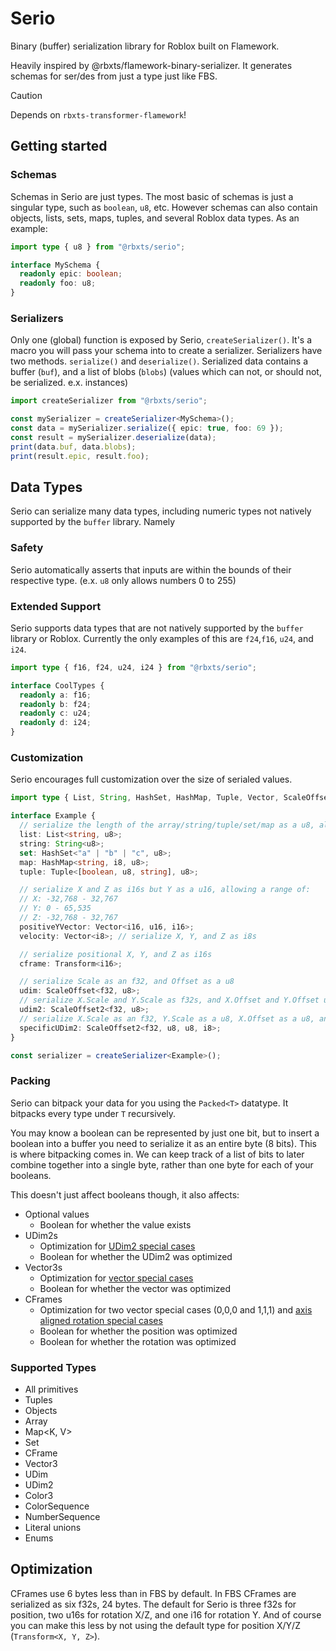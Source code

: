 # Serio

Binary (buffer) serialization library for Roblox built on Flamework.

Heavily inspired by @rbxts/flamework-binary-serializer. It generates schemas for ser/des from just a type just like FBS.

> [!CAUTION]
> Depends on `rbxts-transformer-flamework`!

## Getting started

### Schemas

Schemas in Serio are just types. The most basic of schemas is just a singular type, such as `boolean`, `u8`, etc. However schemas can also contain objects, lists, sets, maps, tuples, and several Roblox data types. As an example:

```ts
import type { u8 } from "@rbxts/serio";

interface MySchema {
  readonly epic: boolean;
  readonly foo: u8;
}
```

### Serializers

Only one (global) function is exposed by Serio, `createSerializer()`. It's a macro you will pass your schema into to create a serializer. Serializers have two methods. `serialize()` and `deserialize()`. Serialized data contains a buffer (`buf`), and a list of blobs (`blobs`) (values which can not, or should not, be serialized. e.x. instances)

```ts
import createSerializer from "@rbxts/serio";

const mySerializer = createSerializer<MySchema>();
const data = mySerializer.serialize({ epic: true, foo: 69 });
const result = mySerializer.deserialize(data);
print(data.buf, data.blobs);
print(result.epic, result.foo);
```

## Data Types

Serio can serialize many data types, including numeric types not natively supported by the `buffer` library. Namely

### Safety

Serio automatically asserts that inputs are within the bounds of their respective type. (e.x. `u8` only allows numbers 0 to 255)

### Extended Support

Serio supports data types that are not natively supported by the `buffer` library or Roblox. Currently the only examples of this are `f24`,`f16`, `u24`, and `i24`.

```ts
import type { f16, f24, u24, i24 } from "@rbxts/serio";

interface CoolTypes {
  readonly a: f16;
  readonly b: f24;
  readonly c: u24;
  readonly d: i24;
}
```

### Customization

Serio encourages full customization over the size of serialed values.

```ts
import type { List, String, HashSet, HashMap, Tuple, Vector, ScaleOffset, ScaleOffset2, i8, u8, i16, u16 } from "@rbxts/serio";

interface Example {
  // serialize the length of the array/string/tuple/set/map as a u8, allowing a maximum of 255 elements (which most collections are under anyways)
  list: List<string, u8>;
  string: String<u8>;
  set: HashSet<"a" | "b" | "c", u8>;
  map: HashMap<string, i8, u8>;
  tuple: Tuple<[boolean, u8, string], u8>;

  // serialize X and Z as i16s but Y as a u16, allowing a range of:
  // X: -32,768 - 32,767
  // Y: 0 - 65,535
  // Z: -32,768 - 32,767
  positiveYVector: Vector<i16, u16, i16>;
  velocity: Vector<i8>; // serialize X, Y, and Z as i8s

  // serialize positional X, Y, and Z as i16s
  cframe: Transform<i16>;

  // serialize Scale as an f32, and Offset as a u8
  udim: ScaleOffset<f32, u8>;
  // serialize X.Scale and Y.Scale as f32s, and X.Offset and Y.Offset u8s
  udim2: ScaleOffset2<f32, u8>;
  // serialize X.Scale as an f32, Y.Scale as a u8, X.Offset as a u8, and Y.Offset as an i8
  specificUDim2: ScaleOffset2<f32, u8, u8, i8>;
}

const serializer = createSerializer<Example>();
```

### Packing

Serio can bitpack your data for you using the `Packed<T>` datatype. It bitpacks every type under `T` recursively.

You may know a boolean can be represented by just one bit, but to insert a boolean into a buffer you need to serialize it as an entire byte (8 bits). This is where bitpacking comes in. We can keep track of a list of bits to later combine together into a single byte, rather than one byte for each of your booleans.

This doesn't just affect booleans though, it also affects:

- Optional values
  - Boolean for whether the value exists
- UDim2s
  - Optimization for [UDim2 special cases](https://github.com/R-unic/serio/blob/master/src/constants.ts#L123)
  - Boolean for whether the UDim2 was optimized
- Vector3s
  - Optimization for [vector special cases](https://github.com/R-unic/serio/blob/master/src/constants.ts#L37)
  - Boolean for whether the vector was optimized
- CFrames
  - Optimization for two vector special cases (0,0,0 and 1,1,1) and [axis aligned rotation special cases](https://github.com/R-unic/serio/blob/master/src/constants.ts#L8)
  - Boolean for whether the position was optimized
  - Boolean for whether the rotation was optimized

### Supported Types

- All primitives
- Tuples
- Objects
- Array<T>
- Map<K, V>
- Set<T>
- CFrame
- Vector3
- UDim
- UDim2
- Color3
- ColorSequence
- NumberSequence
- Literal unions
- Enums

## Optimization

CFrames use 6 bytes less than in FBS by default. In FBS CFrames are serialized as six f32s, 24 bytes. The default for Serio is three f32s for position, two u16s for rotation X/Z, and one i16 for rotation Y. And of course you can make this less by not using the default type for position X/Y/Z (`Transform<X, Y, Z>`).
